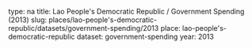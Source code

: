 type: na
title: Lao People's Democratic Republic / Government Spending (2013)
slug: places/lao-people's-democratic-republic/datasets/government-spending/2013
place: lao-people's-democratic-republic
dataset: government-spending
year: 2013
